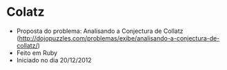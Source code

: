 Colatz
======

* Proposta do problema: Analisando a  Conjectura de Collatz (http://dojopuzzles.com/problemas/exibe/analisando-a-conjectura-de-collatz/)
* Feito em Ruby
* Iniciado no dia 20/12/2012
